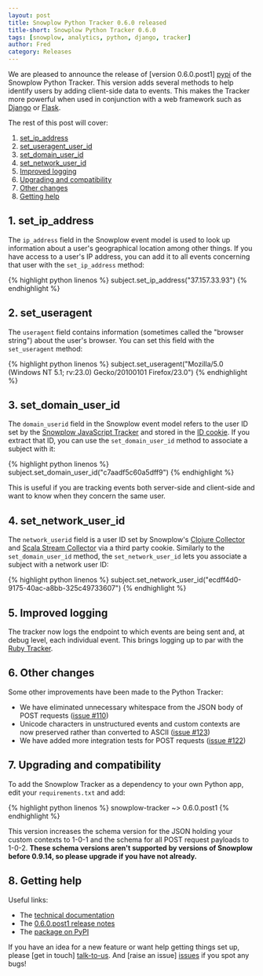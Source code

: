 ```yaml
---
layout: post
title: Snowplow Python Tracker 0.6.0 released
title-short: Snowplow Python Tracker 0.6.0
tags: [snowplow, analytics, python, django, tracker]
author: Fred
category: Releases
---
```


We are pleased to announce the release of [version 0.6.0.post1] [pypi] of the Snowplow Python Tracker. This version adds several methods to help identify users by adding client-side data to events. This makes the Tracker more powerful when used in conjunction with a web framework such as [Django][django] or [Flask][flask].

The rest of this post will cover:

1. [set_ip_address](/blog/2015/02/14/snowplow-python-tracker-0.6.0-released/#ip)
2. [set_useragent_user_id](/blog/2015/02/14/snowplow-python-tracker-0.6.0-released/#ua)
3. [set_domain_user_id](/blog/2015/02/14/snowplow-python-tracker-0.6.0-released/#nuid)
4. [set_network_user_id](/blog/2015/02/14/snowplow-python-tracker-0.6.0-released/#duid)
5. [Improved logging](/blog/2015/02/14/snowplow-python-tracker-0.6.0-released/#logging)
6. [Upgrading and compatibility](/blog/2015/02/14/snowplow-python-tracker-0.6.0-released/#upgrading-compatibility)
7. [Other changes](/blog/2015/02/14/snowplow-python-tracker-0.6.0-released/#other)
8. [Getting help](/blog/2015/02/14/snowplow-python-tracker-0.6.0-released/#help)

<!--more-->

<h2><a name="ip">1. set_ip_address</a></h2>

The `ip_address` field in the Snowplow event model is used to look up information about a user's geographical location among other things. If you have access to a user's IP address, you can add it to all events concerning that user with the `set_ip_address` method:

{% highlight python linenos %}
subject.set_ip_address("37.157.33.93")
{% endhighlight %}

<h2><a name="ua">2. set_useragent</a></h2>

The `useragent` field contains information (sometimes called the "browser string") about the user's browser. You can set this field with the `set_useragent` method:

{% highlight python linenos %}
subject.set_useragent("Mozilla/5.0 (Windows NT 5.1; rv:23.0) Gecko/20100101 Firefox/23.0")
{% endhighlight %}

<h2><a name="duid">3. set_domain_user_id</a></h2>

The `domain_userid` field in the Snowplow event model refers to the user ID set by the [Snowplow JavaScript Tracker][js-tracker] and stored in the [ID cookie][id-cookie]. If you extract that ID, you can use the `set_domain_user_id` method to associate a subject with it:

{% highlight python linenos %}
subject.set_domain_user_id("c7aadf5c60a5dff9")
{% endhighlight %}

This is useful if you are tracking events both server-side and client-side and want to know when they concern the same user.

<h2><a name="nuid">4. set_network_user_id</a></h2>

The `network_userid` field is a user ID set by Snowplow's [Clojure Collector][clojure-collector] and [Scala Stream Collector][ssc] via a third party cookie. Similarly to the `set_domain_user_id` method, the `set_network_user_id` lets you associate a subject with a network user ID:

{% highlight python linenos %}
subject.set_network_user_id("ecdff4d0-9175-40ac-a8bb-325c49733607")
{% endhighlight %}

<h2><a name="logging">5. Improved logging</a></h2>

The tracker now logs the endpoint to which events are being sent and, at debug level, each individual event. This brings logging up to par with the [Ruby Tracker][ruby-tracker].

<h2><a name="other">6. Other changes</a></h2>

Some other improvements have been made to the Python Tracker:

* We have eliminated unnecessary whitespace from the JSON body of POST requests ([issue #110][issue-110])
* Unicode characters in unstructured events and custom contexts are now preserved rather than converted to ASCII ([issue #123][issue-123])
* We have added more integration tests for POST requests ([issue #122][issue-122])

<h2><a name="upgrading-and-compatibility">7. Upgrading and compatibility</a></h2>

To add the Snowplow Tracker as a dependency to your own Python app, edit your `requirements.txt` and add:

{% highlight python linenos %}
snowplow-tracker ~> 0.6.0.post1
{% endhighlight %}

This version increases the schema version for the JSON holding your custom contexts to 1-0-1 and the schema for all POST request payloads to 1-0-2. **These schema versions aren't supported by versions of Snowplow before 0.9.14, so please upgrade if you have not already.**

<h2><a name="help">8. Getting help</a></h2>

Useful links:

* The [technical documentation][wiki]
* The [0.6.0.post1 release notes][tracker-060]
* The [package on PyPI][pypi]

If you have an idea for a new feature or want help getting things set up, please [get in touch] [talk-to-us]. And [raise an issue] [issues] if you spot any bugs!

[django]: https://www.djangoproject.com/
[flask]: http://flask.pocoo.org/

[repo]: https://github.com/snowplow/snowplow-python-tracker
[uuid]: http://en.wikipedia.org/wiki/Universally_unique_identifier#Version_4_.28random.29
[pypi]: https://pypi.python.org/pypi/snowplow-tracker/0.6.0.post1
[setup]: https://github.com/snowplow/snowplow/wiki/Python-tracker-setup
[wiki]: https://github.com/snowplow/snowplow/wiki/Python-Tracker
[talk-to-us]: https://github.com/snowplow/snowplow/wiki/Talk-to-us
[issues]: https://github.com/snowplow/snowplow/issues
[js-tracker]: https://github.com/snowplow/snowplow-javascript-tracker
[clojure-collector]: https://github.com/snowplow/snowplow/wiki/Clojure-collector
[ssc]: https://github.com/snowplow/snowplow/wiki/Scala-Stream-Collector
[ruby-tracker]: https://github.com/snowplow/snowplow-ruby-tracker
[id-cookie]: https://github.com/snowplow/snowplow/wiki/1-General-parameters-for-the-Javascript-tracker#the-id-cookie
[iplookups]: https://github.com/snowplow/scala-maxmind-iplookups

[tracker-060]: https://github.com/snowplow/snowplow-python-tracker/releases/tag/0.6.0.post1

[issue-110]: https://github.com/snowplow/snowplow-python-tracker/issues/110
[issue-122]: https://github.com/snowplow/snowplow-python-tracker/issues/122
[issue-123]: https://github.com/snowplow/snowplow-python-tracker/issues/123
